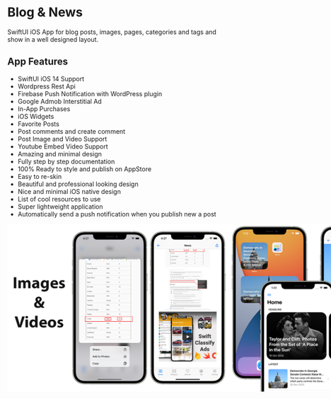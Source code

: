 # Blog & News

SwiftUI iOS  App for blog posts, images, pages, categories and tags and show in a well designed layout.

## App Features

- SwiftUI iOS 14 Support
- Wordpress Rest Api
- Firebase Push Notification with WordPress plugin
- Google Admob Interstitial Ad
- In-App Purchases
- iOS Widgets
- Favorite Posts
- Post comments and create comment
- Post Image and Video Support
- Youtube Embed Video Support
- Amazing and minimal design
- Fully step by step documentation
- 100% Ready to style and publish on AppStore
- Easy to re-skin
- Beautiful and professional looking design
- Nice and minimal iOS native design
- List of cool resources to use
- Super lightweight application
- Automatically send a push notification when you publish new a post

<div style="display: flex; justify-content: space-between;">

<img src="assets/Screenshot_17.png" alt="Alt Text" />
<img src="assets/Screenshot_16.png" alt="Alt Text" />


</div>
